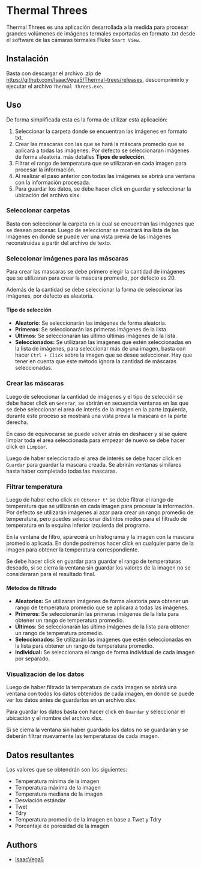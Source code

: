 # Thermal Threes
Thermal Threes es una aplicación desarrollada a la medida para procesar grandes volúmenes de imágenes termales exportadas en formato .txt desde el software de las cámaras termales Fluke `Smart View`.


## Instalación
Basta con descargar el archivo .zip de https://github.com/IsaacVega5/Thermal-trees/releases, descomprimirlo y ejecutar el archivo `Thermal Threes.exe`.

## Uso
De forma simplificada esta es la forma de utilizar esta aplicación:
  1. Seleccionar la carpeta donde se encuentran las imágenes en formato txt.
  2. Crear las mascaras con las que se hará la máscara promedio que se aplicará a todas las imágenes. Por defecto se seleccionaran imágenes de forma aleatoria. más detalles **Tipos de selección**.
  3. Filtrar el rango de temperatura que se utilizaran en cada imagen para procesar la información.
  4. Al realizar el paso anterior con todas las imágenes se abrirá una ventana con la información procesada.
  5. Para guardar los datos, se debe hacer click en guardar y seleccionar la ubicación del archivo xlsx.

### Seleccionar carpetas
Basta con seleccionar la carpeta en la cual se encuentran las imágenes que se desean procesar. Luego de seleccionar se mostrará ina lista de las imágenes en donde se puede ver una vista previa de las imágenes reconstruidas a partir del archivo de texto.

### Seleccionar imágenes para las máscaras
Para crear las mascaras se debe primero elegir la cantidad de imágenes que se utilizaran para crear la mascara promedio, por defecto es 20.

Además de la cantidad se debe seleccionar la forma de seleccionar las imágenes, por defecto es aleatoria.

#### Tipo de selección
- **Aleatorio**: Se seleccionarán las imágenes de forma aleatoria.
- **Primeros**: Se seleccionarán las primeras imágenes de la lista.
- **Últimos**: Se seleccionarán las último últimas imágenes de la lista.
- **Seleccionados:** Se utilizaran las imágenes que estén seleccionadas en la lista de imágenes, para seleccionar más de una imagen, basta con hacer `Ctrl + Click` sobre la imagen que se desee seleccionar. Hay que tener en cuenta que este método ignora la cantidad de máscaras seleccionadas.

### Crear las máscaras
Luego de seleccionar la cantidad de imágenes y el tipo de selección se debe hacer click en `Generar`, se abrirán en secuencia ventanas en las que se debe seleccionar el area de interés de la imagen en la parte izquierda, durante este proceso se mostrará una vista previa la mascara en la parte derecha.

En caso de equivocarse se puede volver atrás en deshacer y si se quiere limpiar toda el area seleccionada para empezar de nuevo se debe hacer click en `Limpiar`.

Luego de haber seleccionado el area de interés se debe hacer click en `Guardar` para guardar la mascara creada. Se abrirán ventanas similares hasta haber completado todas las mascaras.


### Filtrar temperatura
Luego de haber echo click en `Obtener t°` se debe filtrar el rango de temperatura que se utilizarán en cada imagen para procesar la información. Por defecto se utilizarán imágenes al azar para crear un rango promedio de temperatura, pero puedes seleccionar distintos modos para el filtrado de temperatura en la esquina inferior izquierda del programa.

En la ventana de filtro, aparecerá un histograma y la imagen con la mascara promedio aplicada. En donde podremos hacer click en cualquier parte de la imagen para obtener la temperatura correspondiente.

Se debe hacer click en guardar para guardar el rango de temperaturas deseado, si se cierra la ventana sin guardar los valores de la imagen no se consideraran para el resultado final.

#### Métodos de filtrado
 - **Aleatorios:** Se utilizaran imágenes de forma aleatoria para obtener un rango de temperatura promedio que se aplicara a todas las imágenes.
 - **Primeros**: Se seleccionarán las primeras imágenes de la lista para obtener un rango de temperatura promedio.
 - **Últimos**: Se seleccionarán las último imágenes de la lista para obtener un rango de temperatura promedio.
 - **Seleccionados:** Se utilizarán las imágenes que estén seleccionadas en la lista para obtener un rango de temperatura promedio.
 - **Individual:** Se seleccionara el rango de forma individual de cada imagen por separado.
  
### Visualización de los datos
Luego de haber filtrado la temperatura de cada imagen se abrirá una ventana con todos los datos obtenidos de cada imagen, en donde se puede ver los datos antes de guardarlos en un archivo xlsx.

Para guardar los datos basta con hacer click en `Guardar` y seleccionar el ubicación y el nombre del archivo xlsx.

Si se cierra la ventana sin haber guardado los datos no se guardarán y se deberán filtrar nuevamente las temperaturas de cada imagen.

## Datos resultantes
Los valores que se obtendrán son los siguientes:
* Temperatura minima de la imagen
* Temperatura máxima de la imagen
* Temperatura mediana de la imagen
* Desviación estándar
* Twet
* Tdry
* Temperatura promedio de la imagen en base a Twet y Tdry
* Porcentaje de porosidad de la imagen
  
## Authors

- [IsaacVega5](https://github.com/IsaacVega5)
